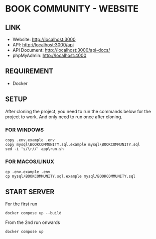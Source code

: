 # BOOK COMMUNITY - WEBSITE

## LINK

- Website: [http://localhost:3000](http://localhost:3000)
- API: [http://localhost:3000/api](http://localhost:3000/api)
- API Document: [http://localhost:3000/api-docs/](http://localhost:3000/api-docs/)
- phpMyAdmin: [http://localhost:4000](http://localhost:4000)

## REQUIREMENT
- Docker

## SETUP
After cloning the project, you need to run the commands below for the project to work. And only need to run once after cloning.
### FOR WINDOWS
``` 
copy .env.example .env
copy mysql\BOOKCOMMUNITY.sql.example mysql\BOOKCOMMUNITY.sql
sed -i 's/\r//' app\run.sh
```

### FOR MACOS/LINUX
``` 
cp .env.example .env
cp mysql/BOOKCOMMUNITY.sql.example mysql/BOOKCOMMUNITY.sql
```

## START SERVER

For the first run
```
docker compose up --build
```

From the 2nd run onwards
```
docker compose up
```